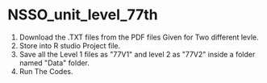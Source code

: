 # NSSO_unit_level_77th
1. Download the .TXT files from the PDF files Given for Two different levle. 
2. Store into R studio Project file. 
3. Save all the Level 1 files as "77V1" and level 2 as "77V2" inside a folder named "Data" folder. 
4. Run The Codes.
